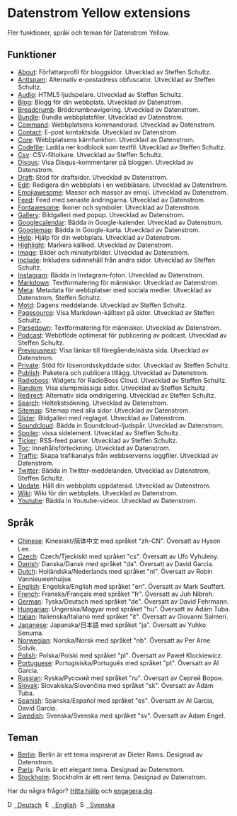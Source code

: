 # Datenstrom Yellow extensions

Fler funktioner, språk och teman för Datenstrom Yellow.

## Funktioner

* [About](https://github.com/schulle4u/yellow-extensions-schulle4u/tree/master/about):
  Författarprofil för bloggsidor. Utvecklad av Steffen Schultz.
* [Antispam](https://github.com/schulle4u/yellow-extensions-schulle4u/tree/master/antispam):
  Alternativ e-postadress obfuscator. Utvecklad av Steffen Schultz.
* [Audio](https://github.com/schulle4u/yellow-extensions-schulle4u/tree/master/audio):
  HTML5 ljudspelare. Utvecklad av Steffen Schultz.
* [Blog](https://github.com/datenstrom/yellow-extensions/tree/master/source/blog): 
  Blogg för din webbplats. Utvecklad av Datenstrom.
* [Breadcrumb](https://github.com/datenstrom/yellow-extensions/tree/master/source/breadcrumb): 
  Brödcrumbnavigering. Utvecklad av Datenstrom.
* [Bundle](https://github.com/datenstrom/yellow-extensions/tree/master/source/bundle): 
  Bundla webbplatsfiler. Utvecklad av Datenstrom.
* [Command](https://github.com/datenstrom/yellow-extensions/tree/master/source/command): 
  Webbplatsens kommandorad. Utvecklad av Datenstrom.
* [Contact](https://github.com/datenstrom/yellow-extensions/tree/master/source/contact): 
  E-post kontaktsida. Utvecklad av Datenstrom.
* [Core](https://github.com/datenstrom/yellow-extensions/tree/master/source/core): 
  Webbplatsens kärnfunktion. Utvecklad av Datenstrom.
* [Codefile](https://github.com/schulle4u/yellow-extensions-schulle4u/tree/master/codefile): 
  Ladda ner kodblock som textfil. Utvecklad av Steffen Schultz.
* [Csv](https://github.com/schulle4u/yellow-extensions-schulle4u/tree/master/csv):
  CSV-filtolkare. Utvecklad av Steffen Schultz.
* [Disqus](https://github.com/datenstrom/yellow-extensions/tree/master/source/disqus): 
  Visa Disqus-kommentarer på bloggen. Utvecklad av Datenstrom.
* [Draft](https://github.com/datenstrom/yellow-extensions/tree/master/source/draft): 
  Stöd för draftsidor. Utvecklad av Datenstrom.
* [Edit](https://github.com/datenstrom/yellow-extensions/tree/master/source/edit): 
  Redigera din webbplats i en webbläsare. Utvecklad av Datenstrom.
* [Emojiawesome](https://github.com/datenstrom/yellow-extensions/tree/master/source/emojiawesome): 
  Massor och massor av emoji. Utvecklad av Datenstrom.
* [Feed](https://github.com/datenstrom/yellow-extensions/tree/master/source/feed): 
  Feed med senaste ändringarna. Utvecklad av Datenstrom.
* [Fontawesome](https://github.com/datenstrom/yellow-extensions/tree/master/source/fontawesome): 
  Ikoner och symboler. Utvecklad av Datenstrom.
* [Gallery](https://github.com/datenstrom/yellow-extensions/tree/master/source/gallery): 
  Bildgalleri med popup. Utvecklad av Datenstrom.
* [Googlecalendar](https://github.com/datenstrom/yellow-extensions/tree/master/source/googlecalendar): 
  Bädda in Google-kalender. Utvecklad av Datenstrom.
* [Googlemap](https://github.com/datenstrom/yellow-extensions/tree/master/source/googlemap): 
  Bädda in Google-karta. Utvecklad av Datenstrom.
* [Help](https://github.com/datenstrom/yellow-extensions/tree/master/source/help): 
  Hjälp för din webbplats. Utvecklad av Datenstrom.
* [Highlight](https://github.com/datenstrom/yellow-extensions/tree/master/source/highlight): 
  Markera källkod. Utvecklad av Datenstrom.
* [Image](https://github.com/datenstrom/yellow-extensions/tree/master/source/image): 
  Bilder och miniatyrbilder. Utvecklad av Datenstrom.
* [Include](https://github.com/schulle4u/yellow-extensions-schulle4u/tree/master/include): 
  Inkludera sidinnehåll från andra sidor. Utvecklad av Steffen Schultz.
* [Instagram](https://github.com/datenstrom/yellow-extensions/tree/master/source/instagram): 
  Bädda in Instagram-foton. Utvecklad av Datenstrom.
* [Markdown](https://github.com/datenstrom/yellow-extensions/tree/master/source/markdown): 
  Textformatering för människor. Utvecklad av Datenstrom.
* [Meta](https://github.com/datenstrom/yellow-extensions/tree/master/source/meta):
  Metadata för webbplatser med sociala medier. Utvecklad av Datenstrom, Steffen Schultz.
* [Motd](https://github.com/schulle4u/yellow-extensions-schulle4u/tree/master/motd):
  Dagens meddelande. Utvecklad av Steffen Schultz.
* [Pagesource](https://github.com/schulle4u/yellow-extensions-schulle4u/tree/master/pagesource): 
  Visa Markdown-källtext på sidor. Utvecklad av Steffen Schultz.
* [Parsedown](https://github.com/datenstrom/yellow-extensions/tree/master/source/parsedown): 
  Textformatering för människor. Utvecklad av Datenstrom.
* [Podcast](https://github.com/schulle4u/yellow-extensions-schulle4u/tree/master/podcast): 
  Webbflöde optimerat för publicering av podcast. Utvecklad av Steffen Schultz.
* [Previousnext](https://github.com/datenstrom/yellow-extensions/tree/master/source/previousnext): 
  Visa länkar till föregående/nästa sida. Utvecklad av Datenstrom.
* [Private](https://github.com/schulle4u/yellow-extensions-schulle4u/tree/master/private): 
  Stöd för lösenordsskyddade sidor. Utvecklad av Steffen Schultz.
* [Publish](https://github.com/datenstrom/yellow-extensions/tree/master/source/publish): 
  Paketera och publicera tillägg. Utvecklad av Datenstrom.
* [Radioboss](https://github.com/schulle4u/yellow-extensions-schulle4u/tree/master/radioboss): 
  Widgets för RadioBoss Cloud. Utvecklad av Steffen Schultz.
* [Random](https://github.com/schulle4u/yellow-extensions-schulle4u/tree/master/random): 
  Visa slumpmässiga sidor. Utvecklad av Steffen Schultz.
* [Redirect](https://github.com/schulle4u/yellow-extensions-schulle4u/tree/master/redirect): 
  Alternativ sida omdirigering. Utvecklad av Steffen Schultz.
* [Search](https://github.com/datenstrom/yellow-extensions/tree/master/source/search): 
  Heltekstsökning. Utvecklad av Datenstrom.
* [Sitemap](https://github.com/datenstrom/yellow-extensions/tree/master/source/sitemap): 
  Sitemap med alla sidor. Utvecklad av Datenstrom.
* [Slider](https://github.com/datenstrom/yellow-extensions/tree/master/source/slider): 
  Bildgalleri med reglaget. Utvecklad av Datenstrom.
* [Soundcloud](https://github.com/datenstrom/yellow-extensions/tree/master/source/soundcloud): 
  Bädda in Soundcloud-ljudspår. Utvecklad av Datenstrom.
* [Spoiler](https://github.com/schulle4u/yellow-extensions-schulle4u/tree/master/spoiler):
   vissa sidelement. Utvecklad av Steffen Schultz.
* [Ticker](https://github.com/schulle4u/yellow-extensions-schulle4u/tree/master/ticker): 
  RSS-feed parser. Utvecklad av Steffen Schultz.
* [Toc](https://github.com/datenstrom/yellow-extensions/tree/master/source/toc): 
  Innehållsförteckning. Utvecklad av Datenstrom.
* [Traffic](https://github.com/datenstrom/yellow-extensions/tree/master/source/traffic): 
  Skapa trafikanalys från webbserverns loggfiler. Utvecklad av Datenstrom.
* [Twitter](https://github.com/datenstrom/yellow-extensions/tree/master/source/twitter): 
  Bädda in Twitter-meddelanden. Utvecklad av Datenstrom, Steffen Schultz.
* [Update](https://github.com/datenstrom/yellow-extensions/tree/master/source/update): 
  Håll din webbplats uppdaterad. Utvecklad av Datenstrom.
* [Wiki](https://github.com/datenstrom/yellow-extensions/tree/master/source/wiki): 
  Wiki för din webbplats. Utvecklad av Datenstrom.
* [Youtube](https://github.com/datenstrom/yellow-extensions/tree/master/source/youtube): 
  Bädda in Youtube-videor. Utvecklad av Datenstrom.

## Språk

* [Chinese](https://github.com/datenstrom/yellow-extensions/tree/master/source/chinese): Kinesiskt/简体中文 med språket "zh-CN". Översatt av Hyson Lee.
* [Czech](https://github.com/datenstrom/yellow-extensions/tree/master/source/czech): Czech/Tjeckiskt med språket "cs". Översatt av Ufo Vyhuleny.
* [Danish](https://github.com/datenstrom/yellow-extensions/tree/master/source/danish): Danska/Dansk med språket "da". Översatt av David Garcia.
* [Dutch](https://github.com/datenstrom/yellow-extensions/tree/master/source/dutch): Holländska/Nederlands med språket "nl". Översatt av Robin Vannieuwenhuijse.
* [English](https://github.com/datenstrom/yellow-extensions/tree/master/source/english): Engelska/English med språket "en". Översatt av Mark Seuffert.
* [French](https://github.com/datenstrom/yellow-extensions/tree/master/source/french): Franska/Français med språket "fr". Översatt av Juh Nibreh.
* [German](https://github.com/datenstrom/yellow-extensions/tree/master/source/german): Tyska/Deutsch med språket "de". Översatt av David Fehrmann.
* [Hungarian](https://github.com/datenstrom/yellow-extensions/tree/master/source/hungarian): Ungerska/Magyar med språket "hu". Översatt av Ádám Tuba.
* [Italian](https://github.com/datenstrom/yellow-extensions/tree/master/source/italian): Italienska/Italiano med språket "it". Översatt av Giovanni Salmeri.
* [Japanese](https://github.com/datenstrom/yellow-extensions/tree/master/source/japanese): Japanska/日本語 med språket "ja". Översatt av Yuhko Senuma.
* [Norwegian](https://github.com/datenstrom/yellow-extensions/tree/master/source/norwegian): Norska/Norsk med språket "nb". Översatt av Per Arne Solvik.
* [Polish](https://github.com/datenstrom/yellow-extensions/tree/master/source/polish): Polska/Polski med språket "pl". Översatt av Paweł Klockiewicz.
* [Portuguese](https://github.com/datenstrom/yellow-extensions/tree/master/source/portuguese): Portugisiska/Português med språket "pt". Översatt av Al Garcia.
* [Russian](https://github.com/datenstrom/yellow-extensions/tree/master/source/russian): Ryska/Русский med språket "ru". Översatt av Сергей Ворон.
* [Slovak](https://github.com/datenstrom/yellow-extensions/tree/master/source/slovak): Slovakiska/Slovenčina med språket "sk". Översatt av Ádám Tuba.
* [Spanish](https://github.com/datenstrom/yellow-extensions/tree/master/source/spanish): Spanska/Español med språket "es". Översatt av Al Garcia, David Garcia.
* [Swedish](https://github.com/datenstrom/yellow-extensions/tree/master/source/swedish): Svenska/Svenska med språket "sv". Översatt av Adam Engel.

## Teman

* [Berlin](https://github.com/datenstrom/yellow-extensions/tree/master/source/berlin): 
  Berlin är ett tema inspirerat av Dieter Rams. Designad av Datenstrom.
* [Paris](https://github.com/datenstrom/yellow-extensions/tree/master/source/paris): 
  Paris är ett elegant tema. Designad av Datenstrom.
* [Stockholm](https://github.com/datenstrom/yellow-extensions/tree/master/source/stockholm): 
  Stockholm är ett rent tema. Designad av Datenstrom.

Har du några frågor? [Hitta hjälp](https://datenstrom.se/yellow/help/) och [engagera dig](https://datenstrom.se/yellow/help/contributing-guidelines).

<p>
<a href="README-de.md"><img src="https://raw.githubusercontent.com/datenstrom/yellow-extensions/master/source/help/language-de.png" width="15" height="15" alt="Deutsch">&nbsp; Deutsch</a>&nbsp;
<a href="README.md"><img src="https://raw.githubusercontent.com/datenstrom/yellow-extensions/master/source/help/language-en.png" width="15" height="15" alt="English">&nbsp; English</a>&nbsp;
<a href="README-sv.md"><img src="https://raw.githubusercontent.com/datenstrom/yellow-extensions/master/source/help/language-sv.png" width="15" height="15" alt="Svenska">&nbsp; Svenska</a>&nbsp;
</p>
